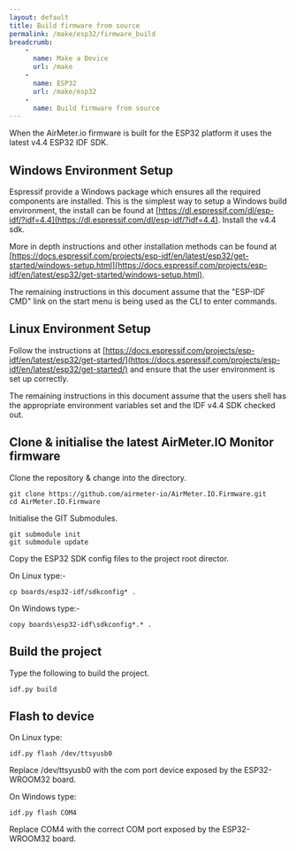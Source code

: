 ```yaml
---
layout: default
title: Build firmware from source
permalink: /make/esp32/firmware_build
breadcrumb:
    - 
      name: Make a Device
      url: /make
    - 
      name: ESP32
      url: /make/esp32
    -
      name: Build firmware from source
---
```


When the AirMeter.io firmware is built for the ESP32 platform it uses the latest v4.4 ESP32 IDF SDK. 


## Windows Environment Setup

Espressif provide a Windows package which ensures all the required components are installed. This is the simplest way to setup a Windows build environment, the install can be found at [https://dl.espressif.com/dl/esp-idf/?idf=4.4](https://dl.espressif.com/dl/esp-idf/?idf=4.4). Install the v4.4 sdk.

More in depth instructions and other installation methods can be found at [https://docs.espressif.com/projects/esp-idf/en/latest/esp32/get-started/windows-setup.html](https://docs.espressif.com/projects/esp-idf/en/latest/esp32/get-started/windows-setup.html).

The remaining instructions in this document assume that the "ESP-IDF CMD" link on the start menu is being used as the CLI to enter commands.

## Linux Environment Setup

Follow the instructions at [https://docs.espressif.com/projects/esp-idf/en/latest/esp32/get-started/](https://docs.espressif.com/projects/esp-idf/en/latest/esp32/get-started/) and ensure that the user environment is set up correctly.

The remaining instructions in this document assume that the users shell has the appropriate environment variables set and the IDF v4.4 SDK checked out.
  

## Clone & initialise the latest AirMeter.IO Monitor firmware


Clone the repository & change into the directory.

    git clone https://github.com/airmeter-io/AirMeter.IO.Firmware.git
    cd AirMeter.IO.Firmware

  
Initialise  the GIT Submodules.

    git submodule init
    git submodule update

Copy the ESP32 SDK config files to the project root director.

On Linux type:-

    cp boards/esp32-idf/sdkconfig* .


On Windows type:-

    copy boards\esp32-idf\sdkconfig*.* .




## Build the project

Type the following to build the project.

    idf.py build


  
## Flash to device

On Linux type:

    idf.py flash /dev/ttsyusb0

Replace /dev/ttsyusb0 with the com port device exposed by the ESP32-WROOM32 board.

On Windows type:

    idf.py flash COM4

Replace COM4 with the correct COM port exposed by the ESP32-WROOM32 board.



